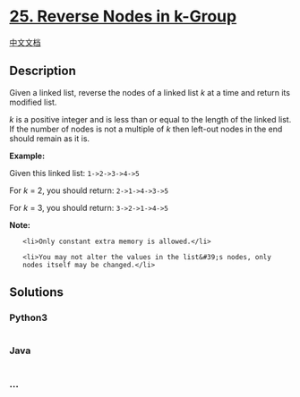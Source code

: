 # [25. Reverse Nodes in k-Group](https://leetcode.com/problems/reverse-nodes-in-k-group)

[中文文档](/solution/0000-0099/0025.Reverse%20Nodes%20in%20k-Group/README.md)

## Description
<p>Given a linked list, reverse the nodes of a linked list <em>k</em> at a time and return its modified list.</p>



<p><em>k</em> is a positive integer and is less than or equal to the length of the linked list. If the number of nodes is not a multiple of <em>k</em> then left-out nodes in the end should remain as it is.</p>



<ul>

</ul>



<p><strong>Example:</strong></p>



<p>Given this linked list: <code>1-&gt;2-&gt;3-&gt;4-&gt;5</code></p>



<p>For <em>k</em> = 2, you should return: <code>2-&gt;1-&gt;4-&gt;3-&gt;5</code></p>



<p>For <em>k</em> = 3, you should return: <code>3-&gt;2-&gt;1-&gt;4-&gt;5</code></p>



<p><strong>Note:</strong></p>



<ul>

	<li>Only constant extra memory is allowed.</li>

	<li>You may not alter the values in the list&#39;s nodes, only nodes itself may be changed.</li>

</ul>




## Solutions


<!-- tabs:start -->

### **Python3**

```python

```

### **Java**

```java

```

### **...**
```

```

<!-- tabs:end -->